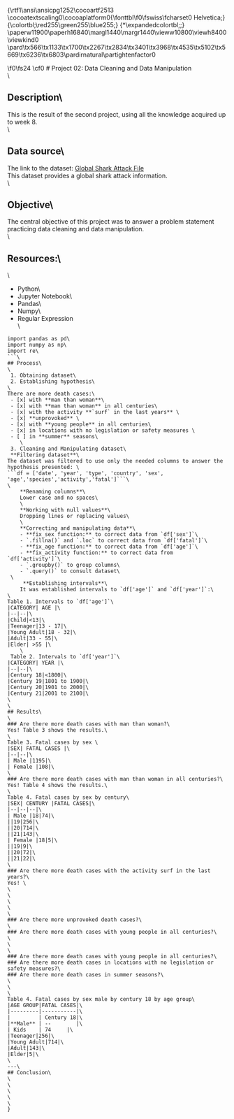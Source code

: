 {\rtf1\ansi\ansicpg1252\cocoartf2513
\cocoatextscaling0\cocoaplatform0{\fonttbl\f0\fswiss\fcharset0 Helvetica;}
{\colortbl;\red255\green255\blue255;}
{\*\expandedcolortbl;;}
\paperw11900\paperh16840\margl1440\margr1440\vieww10800\viewh8400\viewkind0
\pard\tx566\tx1133\tx1700\tx2267\tx2834\tx3401\tx3968\tx4535\tx5102\tx5669\tx6236\tx6803\pardirnatural\partightenfactor0

\f0\fs24 \cf0 # Project 02: Data Cleaning and Data Manipulation \
\
## Description\
This is the result of the second project, using all the knowledge acquired up to week 8.\
\
## Data source\
The link to the dataset:  [Global Shark Attack File](http://www.sharkattackfile.net/incidentlog.htm)\
This dataset provides a global shark attack information.\
\
## Objective\
The central objective of this project was to answer a problem statement practicing data cleaning and data manipulation.\
\
## Resources:\
\
 - Python\
 - Jupyter Notebook\
 - Pandas\
 - Numpy\
 - Regular Expression\
\
```python\
import pandas as pd\
import numpy as np\
import re\
```\
## Process\
\
 1. Obtaining dataset\
 2. Establishing hypothesis\
\
There are more death cases:\
 - [x] with **man than woman**\
 - [x] with **man than woman** in all centuries\
 - [x] with the activity **`surf` in the last years** \
 - [x] **unprovoked** \
 - [x] with **young people** in all centuries\
 - [x] in locations with no legislation or safety measures \
 - [ ] in **summer** seasons\
	\
 3. Cleaning and Manipulating dataset\
 **Filtering dataset**\
The dataset was filtered to use only the needed columns to answer the hypothesis presented: \
```df = ['date', 'year', 'type', 'country', 'sex', 'age','species','activity','fatal']```\
\
    **Renaming columns**\
    Lower case and no spaces\
    \
    **Working with null values**\
    Dropping lines or replacing values\
    \
    **Correcting and manipulating data**\
    - **fix_sex function:** to correct data from `df['sex']`\
    - `.fillna()` and `.loc` to correct data from `df['fatal']`\
    - **fix_age function:** to correct data from `df['age']`\
    - **fix_activity function:** to correct data from `df['activity']`\
	- `.groupby()` to group columns\
	- `.query()` to consult dataset\
 \
	 **Establishing intervals**\
    It was established intervals to `df['age']` and `df['year']`:\
\
Table 1. Intervals to `df['age']`\
|CATEGORY| AGE |\
|--|--|\
|Child|<13|\
|Teenager|13 - 17|\
|Young Adult|18 - 32|\
|Adult|33 - 55|\
|Elder| >55 |\
    \
 Table 2. Intervals to `df['year']`\
|CATEGORY| YEAR |\
|--|--|\
|Century 18|<1800|\
|Century 19|1801 to 1900|\
|Century 20|1901 to 2000|\
|Century 21|2001 to 2100|\
\
\
## Results\
\
### Are there more death cases with man than woman?\
Yes! Table 3 shows the results.\
\
Table 3. Fatal cases by sex \
|SEX| FATAL CASES |\
|--|--|\
| Male |1195|\
| Female |108|\
\
### Are there more death cases with man than woman in all centuries?\
Yes! Table 4 shows the results.\
\
Table 4. Fatal cases by sex by century\
|SEX| CENTURY |FATAL CASES|\
|--|--|--|\
| Male |18|74|\
||19|256|\
||20|714|\
||21|143|\
| Female |18|5|\
||19|9|\
||20|72|\
||21|22|\
\
### Are there more death cases with the activity surf in the last years?\
Yes! \
\
\
\
\
\
### Are there more unprovoked death cases?\
\
### Are there more death cases with young people in all centuries?\
\
\
\
### Are there more death cases with young people in all centuries?\
### Are there more death cases in locations with no legislation or safety measures?\
### Are there more death cases in summer seasons?\
\
\
\
Table 4. Fatal cases by sex male by century 18 by age group\
|AGE GROUP|FATAL CASES|\
|---------|-----------|\
|         | Century 18|\
|**Male** | --        |\
| Kids    | 74     |\
|Teenager|256|\
|Young Adult|714|\
|Adult|143|\
|Elder|5|\
\
---\
## Conclusion\
\
\
\
\
\
}